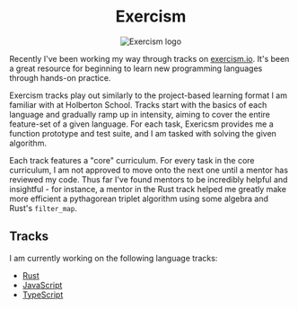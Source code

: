 <h1 align="center">Exercism</h1>

<p align="center">
  <img src="https://proxy.duckduckgo.com/iu/?u=https%3A%2F%2Fseeklogo.com%2Fimages%2FE%2Fexercism-logo-83221A7D0F-seeklogo.com.png&f=1" alt="Exercism logo">
</p>

Recently I've been working my way through tracks on [exercism.io](./exercism.io).
It's been a great resource for beginning to learn new programming languages
through hands-on practice.

Exercism tracks play out similarly to the project-based learning format I am
familiar with at Holberton School. Tracks start with the basics of each language
and gradually ramp up in intensity, aiming to cover the entire feature-set of a
given language. For each task, Exericsm provides me a function prototype and test
suite, and I am tasked with solving the given algorithm.

Each track features a "core" curriculum. For every task in the core curriculum,
I am not approved to move onto the next one until a mentor has reviewed my code.
Thus far I've found mentors to be incredibly helpful and insightful - for instance,
a mentor in the Rust track helped me greatly make more efficient a pythagorean
triplet algorithm using some algebra and Rust's `filter_map`.

## Tracks

I am currently working on the following language tracks:

* [Rust](./rust)
* [JavaScript](./javascript)
* [TypeScript](./typescript)
